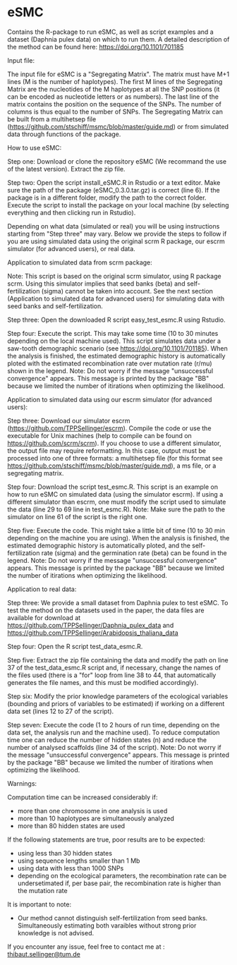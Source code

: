 # eSMC
Contains the R-package to run eSMC, as well as script examples and a dataset (Daphnia pulex data) on which to run them. A detailed description of the method can be found here: https://doi.org/10.1101/701185

Input file:

The input file for eSMC is a "Segregating Matrix". The matrix must have M+1 lines (M is the number of haplotypes). The first M lines of the Segregating Matrix are the nucleotides of the M haplotypes at all the SNP positions (it can be encoded as nucleotide letters or as numbers). The last line of the matrix contains the position on the sequence of the SNPs. The number of columns is thus equal to the number of SNPs. The Segregating Matrix can be built from a multihetsep file (https://github.com/stschiff/msmc/blob/master/guide.md) or from simulated data through functions of the package. 

How to use eSMC:

Step one: Download or clone the repository eSMC (We recommand the use of the latest version). Extract the zip file.

Step two: Open the script install_eSMC.R in Rstudio or a text editor. Make sure the path of the package (eSMC_0.3.0.tar.gz) is correct (line 6). If the package is in a different folder, modify the path to the correct folder. Execute the script to install the package on your local machine (by selecting everything and then clicking run in Rstudio).

Depending on what data (simulated or real) you will be using instructions starting from "Step three" may vary. Below we provide the steps to follow if you are using simulated data using the original scrm R package, our escrm simulator (for advanced users), or real data.

Application to simulated data from scrm package: 

Note: This script is based on the original scrm simulator, using R package scrm. Using this simulator implies that seed banks (beta) and self-fertilization (sigma) cannot be taken into account. See the next section (Application to simulated data for advanced users) for simulating data with seed banks and self-fertilization.

Step three: Open the downloaded R script easy_test_esmc.R using Rstudio.

Step four: Execute the script. This may take some time (10 to 30 minutes depending on the local machine used). This script simulates data under a saw-tooth demographic scenario (see https://doi.org/10.1101/701185). When the analysis is finished, the estimated demographic history is automatically ploted with the estimated recombination rate over mutation rate (r/mu) shown in the legend. Note: Do not worry if the message "unsuccessful convergence" appears. This message is printed by the package "BB" because we limited the number of itirations when optimizing the likelihood.


Application to simulated data using our escrm simulator (for advanced users): 

Step three: Download our simulator escrm (https://github.com/TPPSellinger/escrm). Compile the code or use the executable for Unix machines (help to compile can be found on https://github.com/scrm/scrm). If you choose to use a different simulator, the output file may require reformatting. In this case, output must be processed into one of three formats: a multihetsep file (for this format see https://github.com/stschiff/msmc/blob/master/guide.md), a ms file, or a segregating matrix. 

Step four: Download the script test_esmc.R. This script is an example on how to run eSMC on simulated data (using the simulator escrm). If using a different simulator than escrm, one must modify the script used to simulate the data (line 29 to 69 line in test_esmc.R). Note: Make sure the path to the simulator on line 61 of the script is the right one.

Step five: Execute the code. This might take a little bit of time (10 to 30 min depending on the machine you are using). When the analysis is finished, the estimated demographic history is automatically ploted, and the self-fertilization rate (sigma) and the germination rate (beta) can be found in the legend. Note: Do not worry if the message "unsuccessful convergence" appears. This message is printed by the package "BB" because we limited the number of itirations when optimizing the likelihood.


Application to real data:

Step three: We provide a small dataset from Daphnia pulex to test eSMC. To test the method on the datasets used in the paper, the data files are available for download at https://github.com/TPPSellinger/Daphnia_pulex_data and https://github.com/TPPSellinger/Arabidopsis_thaliana_data

Step four: Open the R script test_data_esmc.R.

Step five: Extract the zip file containing the data and modify the path on line 37 of the test_data_esmc.R script and, if necessary, change the names of the files used (there is a "for" loop from line 38 to 44, that automatically generates the file names, and this must be modified accordingly).

Step six: Modify the prior knowledge parameters of the ecological variables (bounding and priors of variables to be estimated) if working on a different data set (lines 12 to 27 of the script).

Step seven: Execute the code (1 to 2 hours of run time, depending on the data set, the analysis run and the machine used). To reduce computation time one can reduce the number of hidden states (n) and reduce the number of analysed scaffolds (line 34 of the script). Note: Do not worry if the message "unsuccessful convergence" appears. This message is printed by the package "BB" because we limited the number of itirations when optimizing the likelihood.


Warnings: 

Computation time can be increased considerably if:
- more than one chromosome in one analysis is used
- more than 10 haplotypes are simultaneously analyzed
- more than 80 hidden states are used

If the following statements are true, poor results are to be expected:
- using less than 30 hidden states
- using sequence lengths smaller than 1 Mb
- using data with less than 1000 SNPs
- depending on the ecological parameters, the recombination rate can be undersetimated if, per base pair, the recombination rate is higher than the mutation rate 

It is important to note:
- Our method cannot distinguish self-fertilization from seed banks. Simultaneously estimating both varaibles without strong prior knowledge is not advised. 


If you encounter any issue, feel free to contact me at : thibaut.sellinger@tum.de

